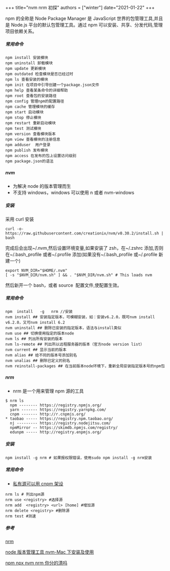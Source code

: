 +++
title="nvm nrm 初探"
authors = ["winter"]
date="2021-01-22"
+++

npm 的全称是 Node Package Manager 是 JavaScript 世界的包管理工具,并且是 Node.js 平台的默认包管理工具。通过 npm 可以安装、共享、分发代码,管理项目依赖关系。

##### 常用命令

```
npm install 安装模块
npm uninstall 卸载模块
npm update 更新模块
npm outdated 检查模块是否已经过时
npm ls 查看安装的模块
npm init 在项目中引导创建一个package.json文件
npm help 查看某条命令的详细帮助
npm root 查看包的安装路径
npm config 管理npm的配置路径
npm cache 管理模块的缓存
npm start 启动模块
npm stop 停止模块
npm restart 重新启动模块
npm test 测试模块
npm version 查看模块版本
npm view 查看模块的注册信息
npm adduser  用户登录
npm publish 发布模块
npm access 在发布的包上设置访问级别
npm package.json的语法

```

##### nvm

- 为解决 node 的版本管理而生
- 不支持 windows，windows 可以使用 n 或者 nvm-windows

##### 安装

采用 curl 安装

```
curl -o- https://raw.githubusercontent.com/creationix/nvm/v0.30.2/install.sh | bash
```

完成后会出现~/.nvm,然后设置环境变量,如果安装了 zsh，在~/.zshrc 添加,否则在~/.bash_profile 或者~/.profile 添加(如果没有~/.bash_profile 或~/.profile 新建一个)

```
export NVM_DIR="$HOME/.nvm"
[ -s "$NVM_DIR/nvm.sh" ] && . "$NVM_DIR/nvm.sh" # This loads nvm
```

然后新开一个 bash，或者 source  配置文件,使配置生效。

##### 常用命令

```
npm  install   -g   nrm //安装
nvm install ## 安装指定版本，可模糊安装，如：安装v6.2.0，既可nvm install v6.2.0，又可nvm install 6.2
nvm uninstall ## 删除已安装的指定版本，语法与install类似
nvm use ## 切换使用指定的版本node
nvm ls ## 列出所有安装的版本
nvm ls-remote ## 列出所以远程服务器的版本（官方node version list）
nvm current ## 显示当前的版本
nvm alias ## 给不同的版本号添加别名
nvm unalias ## 删除已定义的别名
nvm reinstall-packages ## 在当前版本node环境下，重新全局安装指定版本号的npm包
```

##### nrm

- nrm 是一个用来管理 npm 源的工具

```
$ nrm ls
  npm -------- https://registry.npmjs.org/
  yarn ------- https://registry.yarnpkg.com/
  cnpm ------- http://r.cnpmjs.org/
* taobao ----- https://registry.npm.taobao.org/
  nj --------- https://registry.nodejitsu.com/
  npmMirror -- https://skimdb.npmjs.com/registry/
  edunpm ----- http://registry.enpmjs.org/
```

##### 安装

```
npm install -g nrm # 如果报权限错误，使用sudo npm install -g nrm安装
```

##### 常用命令

- [私有源可以用 cnpm 架设](https://segmentfault.com/a/1190000000368906)

```
nrm ls # 列出npm源
nrm use <registry> #选择源
nrm add  <registry> <url> [home] #增加源
nrm delete <registry> #删除源
nrm test #测速
```

##### 参考

[nrm](https://www.npmjs.com/package/nrm)

[node 版本管理工具 nvm-Mac 下安装及使用](https://segmentfault.com/a/1190000004404505)

[npm npx nvm nrm 你分的清吗](https://juejin.im/post/5bf51eda51882508851b5c22)
